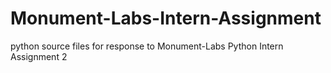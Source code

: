 # Monument-Labs-Intern-Assignment
python source files for response to Monument-Labs Python Intern Assignment 2
